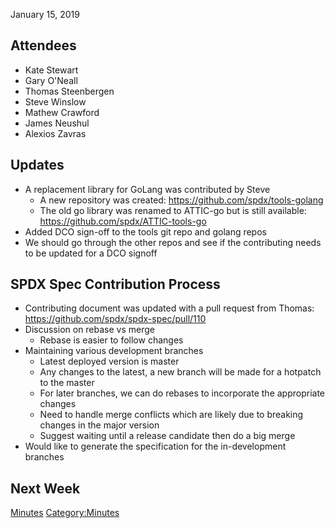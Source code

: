 January 15, 2019

## Attendees

  - Kate Stewart
  - Gary O'Neall
  - Thomas Steenbergen
  - Steve Winslow
  - Mathew Crawford
  - James Neushul
  - Alexios Zavras

## Updates

  - A replacement library for GoLang was contributed by Steve
      - A new repository was created:
        <https://github.com/spdx/tools-golang>
      - The old go library was renamed to ATTIC-go but is still
        available: <https://github.com/spdx/ATTIC-tools-go>
  - Added DCO sign-off to the tools git repo and golang repos
  - We should go through the other repos and see if the contributing
    needs to be updated for a DCO signoff

## SPDX Spec Contribution Process

  - Contributing document was updated with a pull request from Thomas:
    <https://github.com/spdx/spdx-spec/pull/110>
  - Discussion on rebase vs merge
      - Rebase is easier to follow changes
  - Maintaining various development branches
      - Latest deployed version is master
      - Any changes to the latest, a new branch will be made for a
        hotpatch to the master
      - For later branches, we can do rebases to incorporate the
        appropriate changes
      - Need to handle merge conflicts which are likely due to breaking
        changes in the major version
      - Suggest waiting until a release candidate then do a big merge
  - Would like to generate the specification for the in-development
    branches

## Next Week

[Minutes](Category:Technical "wikilink")
[Category:Minutes](Category:Minutes "wikilink")

